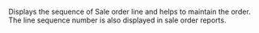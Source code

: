 Displays the sequence of Sale order line and helps to maintain the
order. The line sequence number is also displayed in sale order reports.
